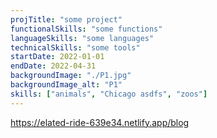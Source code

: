 ```yaml
---
projTitle: "some project"
functionalSkills: "some functions"
languageSkills: "some languages"
technicalSkills: "some tools"
startDate: 2022-01-01
endDate: 2022-04-31
backgroundImage: "./P1.jpg"
backgroundImage_alt: "P1"
skills: ["animals", "Chicago asdfs", "zoos"]
---
```


https://elated-ride-639e34.netlify.app/blog